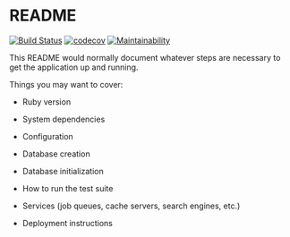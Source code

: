 # README

[![Build Status](https://app.travis-ci.com/CamBrown101/ruby-blog.svg?token=pG55qYoCMsfaZDY6FBxK&branch=master)](https://app.travis-ci.com/CamBrown101/ruby-blog)
[![codecov](https://codecov.io/gh/CamBrown101/ruby-blog/branch/master/graph/badge.svg?token=1Y8RXTJPTM)](https://codecov.io/gh/CamBrown101/ruby-blog)
[![Maintainability](https://api.codeclimate.com/v1/badges/f4437e277b94d8601dd7/maintainability)](https://codeclimate.com/github/CamBrown101/ruby-blog/maintainability)

This README would normally document whatever steps are necessary to get the
application up and running.

Things you may want to cover:

- Ruby version

- System dependencies

- Configuration

- Database creation

- Database initialization

- How to run the test suite

- Services (job queues, cache servers, search engines, etc.)

- Deployment instructions
